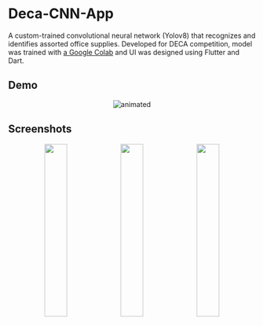 # Deca-CNN-App
A custom-trained convolutional neural network (Yolov8) that recognizes and identifies assorted office supplies. Developed for DECA competition, model was trained with [a Google Colab](https://colab.research.google.com/github/EdjeElectronics/Train-and-Deploy-YOLO-Models/blob/main/Train_YOLO_Models.ipynb) and UI was designed using Flutter and Dart.

## Demo
<p align="center">
  <img src="https://github.com/user-attachments/assets/9a9b6844-0ff7-4dd1-91a5-772e362b00c8" alt="animated" />
</p>

## Screenshots
<p align="middle">
  <img src="https://github.com/user-attachments/assets/dd3aa646-582d-4846-b4b9-d8b4014d3507" width="30%"/>
  <img src="https://github.com/user-attachments/assets/6f863240-65dc-48c1-80d3-1dc8193409e2" width="30%"/> 
  <img src="https://github.com/user-attachments/assets/1c2e42cd-3dce-459c-91e0-cc2c47482d51" width="30%"/>
</p>

